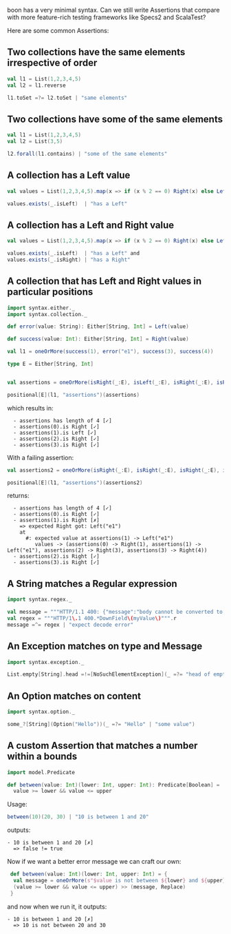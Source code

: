 boon has a very minimal syntax. Can we still write Assertions that compare with more feature-rich testing frameworks like Specs2 and ScalaTest?

Here are some common Assertions:

## Two collections have the same elements irrespective of order

```scala
val l1 = List(1,2,3,4,5)
val l2 = l1.reverse

l1.toSet =?= l2.toSet | "same elements"
```

## Two collections have some of the same elements

```scala
val l1 = List(1,2,3,4,5)
val l2 = List(3,5)

l2.forall(l1.contains) | "some of the same elements"
```

## A collection has a Left value

```scala
val values = List(1,2,3,4,5).map(x => if (x % 2 == 0) Right(x) else Left(x))

values.exists(_.isLeft)  | "has a Left"
```

## A collection has a Left and Right value

```scala
val values = List(1,2,3,4,5).map(x => if (x % 2 == 0) Right(x) else Left(x))

values.exists(_.isLeft)  | "has a Left" and
values.exists(_.isRight) | "has a Right"
```

## A collection that has Left and Right values in particular positions

```scala
import syntax.either._
import syntax.collection._

def error(value: String): Either[String, Int] = Left(value)

def success(value: Int): Either[String, Int] = Right(value)

val l1 = oneOrMore(success(1), error("e1"), success(3), success(4))

type E = Either[String, Int]


val assertions = oneOrMore(isRight(_:E), isLeft(_:E), isRight(_:E), isRight(_:E))

positional[E](l1, "assertions")(assertions)
```

which results in:

```
  - assertions has length of 4 [✓]
  - assertions(0).is Right [✓]
  - assertions(1).is Left [✓]
  - assertions(2).is Right [✓]
  - assertions(3).is Right [✓]
```

With a failing assertion:

```scala
val assertions2 = oneOrMore(isRight(_:E), isRight(_:E), isRight(_:E), isRight(_:E))

positional[E](l1, "assertions")(assertions2)
```

returns:

```
  - assertions has length of 4 [✓]
  - assertions(0).is Right [✓]
  - assertions(1).is Right [✗]
    => expected Right got: Left("e1")
    at
      #: expected value at assertions(1) -> Left("e1")
         values -> (assertions(0) -> Right(1), assertions(1) -> Left("e1"), assertions(2) -> Right(3), assertions(3) -> Right(4))
  - assertions(2).is Right [✓]
  - assertions(3).is Right [✓]
```

## A String matches a Regular expression

```scala
import syntax.regex._

val message = """HTTP/1.1 400: {"message":"body cannot be converted to Test: CNil: El(DownField(myValue)"}"""
val regex = """HTTP/1\.1 400.*DownField\(myValue\)""".r
message =^= regex | "expect decode error"
```

## An Exception matches on type and Message

```scala
import syntax.exception._

List.empty[String].head =!=[NoSuchElementException](_ =?= "head of empty list" | "head on empty List")
```

## An Option matches on content

```scala
import syntax.option._

some_?[String](Option("Hello"))(_ =?= "Hello" | "some value")
```

## A custom Assertion that matches a number within a bounds



```scala
import model.Predicate

def between(value: Int)(lower: Int, upper: Int): Predicate[Boolean] =
  value >= lower && value <= upper
```

Usage:

```scala
between(10)(20, 30) | "10 is between 1 and 20"
```

outputs:

```
- 10 is between 1 and 20 [✗]
  => false != true
```

Now if we want a better error message we can craft our own:

```scala
 def between(value: Int)(lower: Int, upper: Int) = {
  val message = oneOrMore(s"$value is not between ${lower} and ${upper}")
  (value >= lower && value <= upper) >> (message, Replace)
 }
```

and now when we run it, it outputs:

```
- 10 is between 1 and 20 [✗]
  => 10 is not between 20 and 30
```